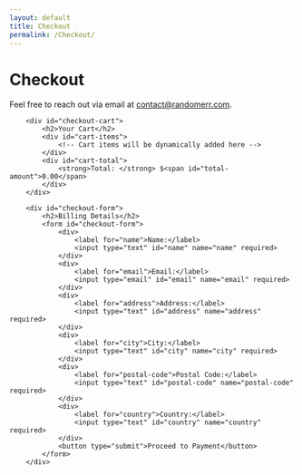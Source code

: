 ```yaml
---
layout: default
title: Checkout
permalink: /Checkout/
---
```


# Checkout

Feel free to reach out via email at [contact@randomerr.com](mailto:contact@randomerr.com).

        <div id="checkout-cart">
            <h2>Your Cart</h2>
            <div id="cart-items">
                <!-- Cart items will be dynamically added here -->
            </div>
            <div id="cart-total">
                <strong>Total: </strong> $<span id="total-amount">0.00</span>
            </div>
        </div>

        <div id="checkout-form">
            <h2>Billing Details</h2>
            <form id="checkout-form">
                <div>
                    <label for="name">Name:</label>
                    <input type="text" id="name" name="name" required>
                </div>
                <div>
                    <label for="email">Email:</label>
                    <input type="email" id="email" name="email" required>
                </div>
                <div>
                    <label for="address">Address:</label>
                    <input type="text" id="address" name="address" required>
                </div>
                <div>
                    <label for="city">City:</label>
                    <input type="text" id="city" name="city" required>
                </div>
                <div>
                    <label for="postal-code">Postal Code:</label>
                    <input type="text" id="postal-code" name="postal-code" required>
                </div>
                <div>
                    <label for="country">Country:</label>
                    <input type="text" id="country" name="country" required>
                </div>
                <button type="submit">Proceed to Payment</button>
            </form>
        </div>
